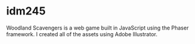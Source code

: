 # idm245
Woodland Scavengers is a web game built in JavaScript using the Phaser framework. I created all of the assets using Adobe Illustrator. 
